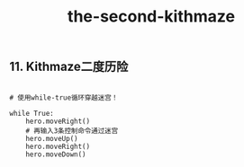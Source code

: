 ﻿---
layout: default
title: the-second-kithmaze
---
## 11. Kithmaze二度历险
```

# 使用while-true循环穿越迷宫！

while True:
    hero.moveRight()
    # 再输入3条控制命令通过迷宫
    hero.moveUp()
    hero.moveRight()
    hero.moveDown()

```
